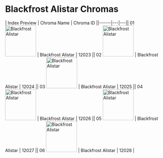 # Blackfrost Alistar Chromas

| Index  Preview | Chroma Name | Chroma ID ||------|---|---|| 01  <img src='https://raw.communitydragon.org/latest/plugins/rcp-be-lol-game-data/global/default/v1/champion-chroma-images/12/12023.png' alt='Blackfrost Alistar' width='100'> | Blackfrost Alistar | 12023 || 02  <img src='https://raw.communitydragon.org/latest/plugins/rcp-be-lol-game-data/global/default/v1/champion-chroma-images/12/12024.png' alt='Blackfrost Alistar' width='100'> | Blackfrost Alistar | 12024 || 03  <img src='https://raw.communitydragon.org/latest/plugins/rcp-be-lol-game-data/global/default/v1/champion-chroma-images/12/12025.png' alt='Blackfrost Alistar' width='100'> | Blackfrost Alistar | 12025 || 04  <img src='https://raw.communitydragon.org/latest/plugins/rcp-be-lol-game-data/global/default/v1/champion-chroma-images/12/12026.png' alt='Blackfrost Alistar' width='100'> | Blackfrost Alistar | 12026 || 05  <img src='https://raw.communitydragon.org/latest/plugins/rcp-be-lol-game-data/global/default/v1/champion-chroma-images/12/12027.png' alt='Blackfrost Alistar' width='100'> | Blackfrost Alistar | 12027 || 06  <img src='https://raw.communitydragon.org/latest/plugins/rcp-be-lol-game-data/global/default/v1/champion-chroma-images/12/12028.png' alt='Blackfrost Alistar' width='100'> | Blackfrost Alistar | 12028 |